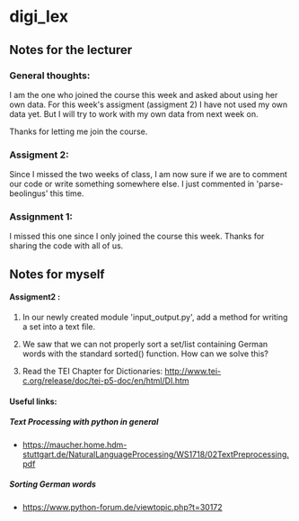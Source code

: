 # digi_lex

## Notes for the lecturer

### General thoughts: 
I am the one who joined the course this week and asked about using her own data. For this week's assigment (assigment 2) I have not used my own data yet. But I will try to work with my own data from next week on. 

Thanks for letting me join the course. 

### Assigment 2: 
Since I missed the two weeks of class, I am now sure if we are to comment our code or write something somewhere else. 
I just commented in 'parse-beolingus' this time. 

### Assignment 1: 
I missed this one since I only joined the course this week. Thanks for sharing the code with all of us. 


## Notes for myself
#### Assigment2 : 
1. In our newly created module 'input_output.py', add a method for writing a set into a text file.

2. We saw that we can not properly sort a set/list containing German words with the standard sorted() function. How can we solve this?

3. Read the TEI Chapter for Dictionaries: http://www.tei-c.org/release/doc/tei-p5-doc/en/html/DI.htm

#### Useful links: 
##### Text Processing with python in general
* https://maucher.home.hdm-stuttgart.de/NaturalLanguageProcessing/WS1718/02TextPreprocessing.pdf
##### Sorting German words
* https://www.python-forum.de/viewtopic.php?t=30172
